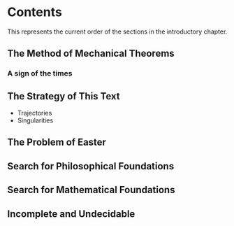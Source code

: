 # Contents
This represents the current order of the sections in the introductory chapter.

## The Method of Mechanical Theorems

### A sign of the times

## The Strategy of This Text
* Trajectories
* Singularities

## The Problem of Easter

## Search for Philosophical Foundations

## Search for Mathematical Foundations

## Incomplete and Undecidable

## 
